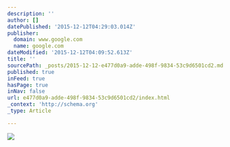 ```yaml
---
description: ''
author: []
datePublished: '2015-12-12T04:29:03.014Z'
publisher:
  domain: www.google.com
  name: google.com
dateModified: '2015-12-12T04:09:52.613Z'
title: ''
sourcePath: _posts/2015-12-12-e477d0a9-adde-498f-9834-53c9d6501cd2.md
published: true
inFeed: true
hasPage: true
inNav: false
url: e477d0a9-adde-498f-9834-53c9d6501cd2/index.html
_context: 'http://schema.org'
_type: Article

---
```

![](http://www.extremetech.com/wp-content/uploads/2013/05/bitcoin.gif)